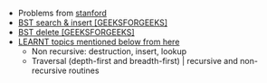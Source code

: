 *  Problems from [stanford](http://cslibrary.stanford.edu/110/BinaryTrees.html)
* [BST search & insert [GEEKSFORGEEKS]](http://geeksquiz.com/binary-search-tree-set-1-search-and-insertion/)
* [BST delete [GEEKSFORGEEKS] ](http://geeksquiz.com/binary-search-tree-set-2-delete/)
* [LEARNT topics mentioned below from here](http://eternallyconfuzzled.com/tuts/datastructures/jsw_tut_bst1.aspx)
  * Non recursive: destruction, insert, lookup
  * Traversal (depth-first and breadth-first) | recursive and non-recursive routines
